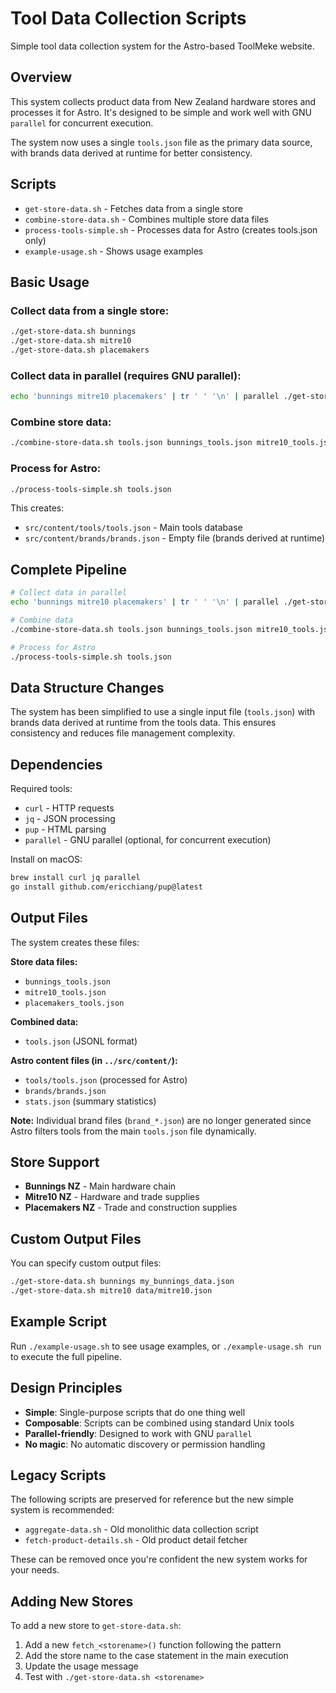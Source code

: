 # Tool Data Collection Scripts

Simple tool data collection system for the Astro-based ToolMeke website.

## Overview

This system collects product data from New Zealand hardware stores and processes it for Astro. It's designed to be simple and work well with GNU `parallel` for concurrent execution.

The system now uses a single `tools.json` file as the primary data source, with brands data derived at runtime for better consistency.

## Scripts

- `get-store-data.sh` - Fetches data from a single store
- `combine-store-data.sh` - Combines multiple store data files
- `process-tools-simple.sh` - Processes data for Astro (creates tools.json only)
- `example-usage.sh` - Shows usage examples

## Basic Usage

### Collect data from a single store:
```bash
./get-store-data.sh bunnings
./get-store-data.sh mitre10  
./get-store-data.sh placemakers
```

### Collect data in parallel (requires GNU parallel):
```bash
echo 'bunnings mitre10 placemakers' | tr ' ' '\n' | parallel ./get-store-data.sh {}
```

### Combine store data:
```bash
./combine-store-data.sh tools.json bunnings_tools.json mitre10_tools.json placemakers_tools.json
```

### Process for Astro:
```bash
./process-tools-simple.sh tools.json
```

This creates:
- `src/content/tools/tools.json` - Main tools database
- `src/content/brands/brands.json` - Empty file (brands derived at runtime)

## Complete Pipeline

```bash
# Collect data in parallel
echo 'bunnings mitre10 placemakers' | tr ' ' '\n' | parallel ./get-store-data.sh {}

# Combine data
./combine-store-data.sh tools.json bunnings_tools.json mitre10_tools.json placemakers_tools.json

# Process for Astro
./process-tools-simple.sh tools.json
```

## Data Structure Changes

The system has been simplified to use a single input file (`tools.json`) with brands data derived at runtime from the tools data. This ensures consistency and reduces file management complexity.

## Dependencies

Required tools:
- `curl` - HTTP requests
- `jq` - JSON processing  
- `pup` - HTML parsing
- `parallel` - GNU parallel (optional, for concurrent execution)

Install on macOS:
```bash
brew install curl jq parallel
go install github.com/ericchiang/pup@latest
```

## Output Files

The system creates these files:

**Store data files:**
- `bunnings_tools.json`
- `mitre10_tools.json` 
- `placemakers_tools.json`

**Combined data:**
- `tools.json` (JSONL format)

**Astro content files (in `../src/content/`):**
- `tools/tools.json` (processed for Astro)
- `brands/brands.json`
- `stats.json` (summary statistics)

**Note:** Individual brand files (`brand_*.json`) are no longer generated since Astro filters tools from the main `tools.json` file dynamically.

## Store Support

- **Bunnings NZ** - Main hardware chain
- **Mitre10 NZ** - Hardware and trade supplies
- **Placemakers NZ** - Trade and construction supplies

## Custom Output Files

You can specify custom output files:
```bash
./get-store-data.sh bunnings my_bunnings_data.json
./get-store-data.sh mitre10 data/mitre10.json
```

## Example Script

Run `./example-usage.sh` to see usage examples, or `./example-usage.sh run` to execute the full pipeline.

## Design Principles

- **Simple**: Single-purpose scripts that do one thing well
- **Composable**: Scripts can be combined using standard Unix tools
- **Parallel-friendly**: Designed to work with GNU `parallel`
- **No magic**: No automatic discovery or permission handling

## Legacy Scripts

The following scripts are preserved for reference but the new simple system is recommended:
- `aggregate-data.sh` - Old monolithic data collection script
- `fetch-product-details.sh` - Old product detail fetcher  

These can be removed once you're confident the new system works for your needs.

## Adding New Stores

To add a new store to `get-store-data.sh`:
1. Add a new `fetch_<storename>()` function following the pattern
2. Add the store name to the case statement in the main execution
3. Update the usage message
4. Test with `./get-store-data.sh <storename>`
